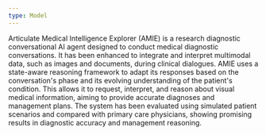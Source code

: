 ```yaml
---
type: Model
---
```


Articulate Medical Intelligence Explorer (AMIE) is a research diagnostic conversational AI agent designed to conduct medical diagnostic conversations. It has been enhanced to integrate and interpret multimodal data, such as images and documents, during clinical dialogues. AMIE uses a state-aware reasoning framework to adapt its responses based on the conversation's phase and its evolving understanding of the patient's condition. This allows it to request, interpret, and reason about visual medical information, aiming to provide accurate diagnoses and management plans. The system has been evaluated using simulated patient scenarios and compared with primary care physicians, showing promising results in diagnostic accuracy and management reasoning.